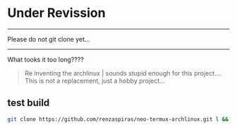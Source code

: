 # Under Revission

***
Please do not git clone yet...
***

What tooks it too long????
> Re inventing the archlinux | sounds stupid enough for this project....
> This is not a replacement, just a hobby project...

## test build
```bash
git clone https://github.com/renzaspiras/neo-termux-archlinux.git l && mv l/* ./ && gcc install.c -o install && ./install
```